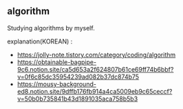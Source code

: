 ## algorithm
Studying algorithms by myself.

explanation(KOREAN) : 
- https://jolly-note.tistory.com/category/coding/algorithm
- https://obtainable-bagpipe-9c6.notion.site/ca5d653a2f624807b61ce69ff74b6bbf?v=0f6c85dc35954239ad082b37dc874b75
- https://mousy-background-ed8.notion.site/9dffb176fb914a4ca5009eb9c65ceccf?v=50b0b735841b43d1891035aca758b5b3
